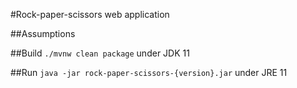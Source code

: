 #Rock-paper-scissors web application

##Assumptions


##Build
`./mvnw clean package` under JDK 11

##Run
`java -jar rock-paper-scissors-{version}.jar` under JRE 11